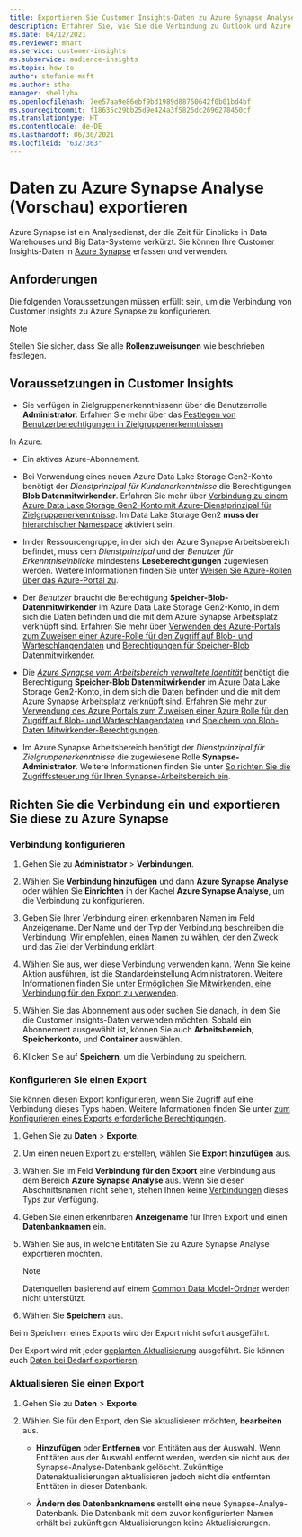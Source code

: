 ```yaml
---
title: Exportieren Sie Customer Insights-Daten zu Azure Synapse Analyse
description: Erfahren Sie, wie Sie die Verbindung zu Outlook und Azure Synapse Analyse konfigurieren.
ms.date: 04/12/2021
ms.reviewer: mhart
ms.service: customer-insights
ms.subservice: audience-insights
ms.topic: how-to
author: stefanie-msft
ms.author: sthe
manager: shellyha
ms.openlocfilehash: 7ee57aa9e86ebf9bd1989d88750642f0b01bd4bf
ms.sourcegitcommit: f18635c29bb25d9e424a3f5825dc2696278450cf
ms.translationtype: HT
ms.contentlocale: de-DE
ms.lasthandoff: 06/30/2021
ms.locfileid: "6327363"
---
```

# <a name="export-data-to-azure-synapse-analytics-preview"></a>Daten zu Azure Synapse Analyse (Vorschau) exportieren

Azure Synapse ist ein Analysedienst, der die Zeit für Einblicke in Data Warehouses und Big Data-Systeme verkürzt. Sie können Ihre Customer Insights-Daten in [Azure Synapse](/azure/synapse-analytics/overview-what-is) erfassen und verwenden.

## <a name="prerequisites"></a>Anforderungen

Die folgenden Voraussetzungen müssen erfüllt sein, um die Verbindung von Customer Insights zu Azure Synapse zu konfigurieren.

> [!NOTE]
> Stellen Sie sicher, dass Sie alle **Rollenzuweisungen** wie beschrieben festlegen.  

## <a name="prerequisites-in-customer-insights"></a>Voraussetzungen in Customer Insights

* Sie verfügen in Zielgruppenerkenntnissenn über die Benutzerrolle **Administrator**. Erfahren Sie mehr über das [Festlegen von Benutzerberechtigungen in Zielgruppenerkenntnissen](permissions.md#assign-roles-and-permissions)

In Azure: 

- Ein aktives Azure-Abonnement.

- Bei Verwendung eines neuen Azure Data Lake Storage Gen2-Konto benötigt der *Dienstprinzipal für Kundenerkenntnisse* die Berechtigungen **Blob Datenmitwirkender**. Erfahren Sie mehr über [Verbindung zu einem Azure Data Lake Storage Gen2-Konto mit Azure-Dienstprinzipal für Zielgruppenerkenntnisse](connect-service-principal.md). Im Data Lake Storage Gen2 **muss der** [hierarchischer Namespace](/azure/storage/blobs/data-lake-storage-namespace) aktiviert sein.

- In der Ressourcengruppe, in der sich der Azure Synapse Arbeitsbereich befindet, muss dem *Dienstprinzipal* und der *Benutzer für Erkenntniseinblicke* mindestens **Leseberechtigungen** zugewiesen werden. Weitere Informationen finden Sie unter [Weisen Sie Azure-Rollen über das Azure-Portal zu](/azure/role-based-access-control/role-assignments-portal).

- Der *Benutzer* braucht die Berechtigung **Speicher-Blob-Datenmitwirkender** im Azure Data Lake Storage Gen2-Konto, in dem sich die Daten befinden und die mit dem Azure Synapse Arbeitsplatz verknüpft sind. Erfahren Sie mehr über [Verwenden des Azure-Portals zum Zuweisen einer Azure-Rolle für den Zugriff auf Blob- und Warteschlangendaten](/azure/storage/common/storage-auth-aad-rbac-portal) und [Berechtigungen für Speicher-Blob Datenmitwirkender](/azure/role-based-access-control/built-in-roles#storage-blob-data-contributor).

- Die *[Azure Synapse vom Arbeitsbereich verwaltete Identität](/azure/synapse-analytics/security/synapse-workspace-managed-identity)* benötigt die Berechtigung **Speicher-Blob Datenmitwirkender** im Azure Data Lake Storage Gen2-Konto, in dem sich die Daten befinden und die mit dem Azure Synapse Arbeitsplatz verknüpft sind. Erfahren Sie mehr zur [Verwendung des Azure Portals zum Zuweisen einer Azure Rolle für den Zugriff auf Blob- und Warteschlangendaten](/azure/storage/common/storage-auth-aad-rbac-portal) und [Speichern von Blob-Daten Mitwirkender-Berechtigungen](/azure/role-based-access-control/built-in-roles#storage-blob-data-contributor).

- Im Azure Synapse Arbeitsbereich benötigt der *Dienstprinzipal für Zielgruppenerkenntnisse* die zugewiesene Rolle **Synapse-Administrator**. Weitere Informationen finden Sie unter [So richten Sie die Zugriffssteuerung für Ihren Synapse-Arbeitsbereich ein](/azure/synapse-analytics/security/how-to-set-up-access-control).

## <a name="set-up-the-connection-and-export-to-azure-synapse"></a>Richten Sie die Verbindung ein und exportieren Sie diese zu Azure Synapse

### <a name="configure-a-connection"></a>Verbindung konfigurieren

1. Gehen Sie zu **Administrator** > **Verbindungen**.

1. Wählen Sie **Verbindung hinzufügen** und dann **Azure Synapse Analyse** oder wählen Sie **Einrichten** in der Kachel **Azure Synapse Analyse**, um die Verbindung zu konfigurieren.

1. Geben Sie Ihrer Verbindung einen erkennbaren Namen im Feld Anzeigename. Der Name und der Typ der Verbindung beschreiben die Verbindung. Wir empfehlen, einen Namen zu wählen, der den Zweck und das Ziel der Verbindung erklärt.

1. Wählen Sie aus, wer diese Verbindung verwenden kann. Wenn Sie keine Aktion ausführen, ist die Standardeinstellung Administratoren. Weitere Informationen finden Sie unter [Ermöglichen Sie Mitwirkenden, eine Verbindung für den Export zu verwenden](connections.md#allow-contributors-to-use-a-connection-for-exports).

1. Wählen Sie das Abonnement aus oder suchen Sie danach, in dem Sie die Customer Insights-Daten verwenden möchten. Sobald ein Abonnement ausgewählt ist, können Sie auch **Arbeitsbereich**, **Speicherkonto**, und **Container** auswählen.

1. Klicken Sie auf **Speichern**, um die Verbindung zu speichern.

### <a name="configure-an-export"></a>Konfigurieren Sie einen Export

Sie können diesen Export konfigurieren, wenn Sie Zugriff auf eine Verbindung dieses Typs haben. Weitere Informationen finden Sie unter [zum Konfigurieren eines Exports erforderliche Berechtigungen](export-destinations.md#set-up-a-new-export).

1. Gehen Sie zu **Daten** > **Exporte**.

1. Um einen neuen Export zu erstellen, wählen Sie **Export hinzufügen** aus.

1. Wählen Sie im Feld **Verbindung für den Export** eine Verbindung aus dem Bereich **Azure Synapse Analyse** aus. Wenn Sie diesen Abschnittsnamen nicht sehen, stehen Ihnen keine [Verbindungen](connections.md) dieses Typs zur Verfügung.

1. Geben Sie einen erkennbaren **Anzeigename** für Ihren Export und einen **Datenbanknamen** ein.

1. Wählen Sie aus, in welche Entitäten Sie zu Azure Synapse Analyse exportieren möchten.
   > [!NOTE]
   > Datenquellen basierend auf einem [Common Data Model-Ordner](connect-common-data-model.md) werden nicht unterstützt.

2. Wählen Sie **Speichern** aus.

Beim Speichern eines Exports wird der Export nicht sofort ausgeführt.

Der Export wird mit jeder [geplanten Aktualisierung](system.md#schedule-tab) ausgeführt. Sie können auch [Daten bei Bedarf exportieren](export-destinations.md#run-exports-on-demand).

### <a name="update-an-export"></a>Aktualisieren Sie einen Export

1. Gehen Sie zu **Daten** > **Exporte**.

1. Wählen Sie für den Export, den Sie aktualisieren möchten, **bearbeiten** aus.

   - **Hinzufügen** oder **Entfernen** von Entitäten aus der Auswahl. Wenn Entitäten aus der Auswahl entfernt werden, werden sie nicht aus der Synapse-Analyse-Datenbank gelöscht. Zukünftige Datenaktualisierungen aktualisieren jedoch nicht die entfernten Entitäten in dieser Datenbank.

   - **Ändern des Datenbanknamens** erstellt eine neue Synapse-Analye-Datenbank. Die Datenbank mit dem zuvor konfigurierten Namen erhält bei zukünftigen Aktualisierungen keine Aktualisierungen.
